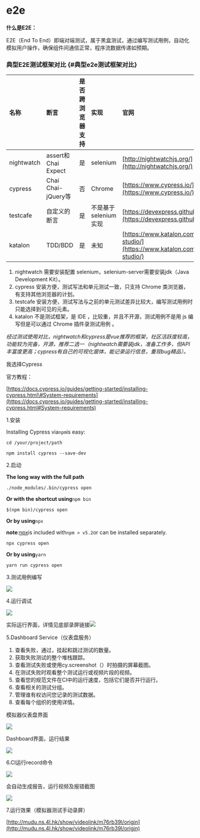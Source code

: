 # e2e

**什么是E2E：**

E2E（End To End）即端对端测试，属于黑盒测试，通过编写测试用例，自动化模拟用户操作，确保组件间通信正常，程序流数据传递如预期。

### 典型E2E测试框架对比 {#典型e2e测试框架对比}

| 名称 | 断言 | 是否跨浏览器支持 | 实现 | 官网 | 是否开源 |
| :--- | :--- | :--- | :--- | :--- | :--- |
| nightwatch | assert和Chai Expect | 是 | selenium | [http://nightwatchjs.org/](http://nightwatchjs.org/) | 是 |
| cypress | Chai Chai-jQuery等 | 否 | Chrome | [https://www.cypress.io/](https://www.cypress.io/) | 是 |
| testcafe | 自定义的断言 | 是 | 不是基于selenium实现 | [https://devexpress.github.io/testcafe/](https://devexpress.github.io/testcafe/) | 是 |
| katalon | TDD/BDD | 是 | 未知 | [https://www.katalon.com/katalon-studio/](https://www.katalon.com/katalon-studio/) | 否 |

1. nightwatch 需要安装配置 selenium，selenium-server需要安装jdk（Java Development Kit）。
2. cypress 安装方便，测试写法和单元测试一致，只支持 Chrome 类浏览器，有支持其他浏览器的计划。
3. testcafe 安装方便，测试写法与之前的单元测试差异比较大，编写测试用例时只能选择到可见的元素。
4. katalon 不是测试框架，是 IDE ，比较重，并且不开源，测试用例不是用 js 编写但是可以通过 Chrome 插件录测试用例
   。

_经过测试使用对比，nightwatch和cypress是vue推荐的框架，社区活跃度较高，功能较为完备，开源，推荐二选一（nightwatch需要装jdk，准备工作多，但API丰富度更高；cypress有自己的可视化窗体，能记录运行信息，重现bug精品）。_

我选择Cypress

官方教程：

[https://docs.cypress.io/guides/getting-started/installing-cypress.html\#System-requirements](https://docs.cypress.io/guides/getting-started/installing-cypress.html#System-requirements)

1.安装

Installing Cypress via`npm`is easy:

```
cd /your/project/path
```

```
npm install cypress --save-dev
```

2.启动

**The long way with the full path**

```
./node_modules/.bin/cypress open
```

**Or with the shortcut using**`npm bin`

```
$(npm bin)/cypress open
```

**Or by using**`npx`

**note**:[npx](https://www.npmjs.com/package/npx)is included with`npm > v5.2`or can be installed separately.

```
npx cypress open
```

**Or by using**`yarn`

```
yarn run cypress open
```

3.测试用例编写

![](/assets/1.png)

4.运行调试

![](/assets/2.png)

实际运行界面，详情见底部录屏链接![](/assets/3.png)

5.Dashboard Service（仪表盘服务）

1. 查看失败，通过，挂起和跳过测试的数量。
2. 获取失败测试的整个堆栈跟踪。
3. 查看测试失败或使用cy.screenshot（）时拍摄的屏幕截图。
4. 在测试失败时观看整个测试运行或视频片段的视频。
5. 查看您的规范文件在CI中的运行速度，包括它们是否并行运行。
6. 查看相关的测试分组。
7. 管理谁有权访问您记录的测试数据。
8. 查看每个组织的使用详情。

模拟器仪表盘界面

![](/assets/4.png)

Dashboard界面，运行结果

![](/assets/5.png)

6.CI运行record命令

![](/assets/6.png)

会自动生成报告，运行视频及报错截图

![](/assets/7.png)

7.运行效果（模拟器测试手动录屏）

[http://mudu.ns.4l.hk/show/videolink/m76rb39l/origin](http://mudu.ns.4l.hk/show/videolink/m76rb39l/origin)

